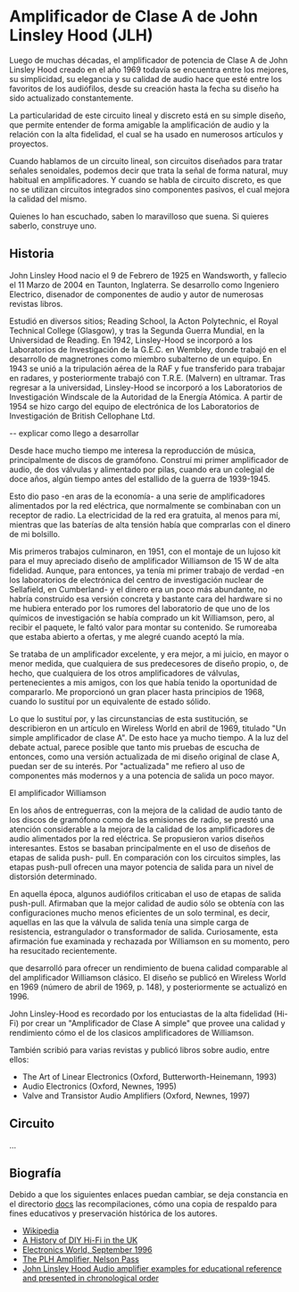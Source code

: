 # Amplificador de Clase A de John Linsley Hood (JLH)

Luego de muchas décadas, el amplificador de potencia de Clase A de John Linsley Hood creado en el año 1969 todavía se encuentra entre los mejores, su simplicidad, su elegancia y su calidad de audio hace que esté entre los favoritos de los audiófilos, desde su creación hasta la fecha su diseño ha sido actualizado constantemente.

La particularidad de este circuito lineal y discreto está en su simple diseño, que permite entender de forma amigable la amplificación de audio y la relación con la alta fidelidad, el cual se ha usado en numerosos artículos y proyectos.

Cuando hablamos de un circuito lineal, son circuitos diseñados para tratar señales senoidales, podemos decir que trata la señal de forma natural, muy habitual en amplificadores. Y cuando se habla de circuito discreto, es que no se utilizan circuitos integrados sino componentes pasivos, el cual mejora la calidad del mismo.

Quienes lo han escuchado, saben lo maravilloso que suena. Si quieres saberlo, construye uno.

## Historia

John Linsley Hood nacio el 9 de Febrero de 1925 en Wandsworth, y fallecio el 11 Marzo de 2004 en Taunton, Inglaterra. Se desarrollo como Ingeniero Electrico, disenador de componentes de audio y autor de numerosas revistas libros.

Estudió en diversos sitios; Reading School, la Acton Polytechnic, el Royal Technical College (Glasgow), y tras la Segunda Guerra Mundial, en la Universidad de Reading. En 1942, Linsley-Hood se incorporó a los Laboratorios de Investigación de la G.E.C. en Wembley, donde trabajó en el desarrollo de magnetrones como miembro subalterno de un equipo. En 1943 se unió a la tripulación aérea de la RAF y fue transferido para trabajar en radares, y posteriormente trabajó con T.R.E. (Malvern) en ultramar. Tras regresar a la universidad, Linsley-Hood se incorporó a los Laboratorios de Investigación Windscale de la Autoridad de la Energía Atómica. A partir de 1954 se hizo cargo del equipo de electrónica de los Laboratorios de Investigación de British Cellophane Ltd.

-- explicar como llego a desarrollar

Desde hace mucho tiempo me interesa la reproducción de música, principalmente de discos de gramófono. Construí mi primer amplificador de audio, de dos válvulas y alimentado por pilas, cuando era un colegial de doce años, algún tiempo antes del estallido de la guerra de 1939-1945.

Esto dio paso -en aras de la economía- a una serie de amplificadores alimentados por la red eléctrica, que normalmente se combinaban con un receptor de radio. La electricidad de la red era gratuita, al menos para mí, mientras que las baterías de alta tensión había que comprarlas con el dinero de mi bolsillo.

Mis primeros trabajos culminaron, en 1951, con el montaje de un lujoso kit para el muy apreciado diseño de amplificador Williamson de 15 W de alta fidelidad. Aunque, para entonces, ya tenía mi primer trabajo de verdad -en los laboratorios de electrónica del centro de investigación nuclear de Sellafield, en Cumberland- y el dinero era un poco más abundante, no habría construido esa versión concreta y bastante cara del hardware si no me hubiera enterado por los rumores del laboratorio de que uno de los químicos de investigación se había comprado un kit Williamson, pero, al recibir el paquete, le faltó valor para montar su contenido. Se rumoreaba que estaba abierto a ofertas, y me alegré cuando aceptó la mía.

Se trataba de un amplificador excelente, y era mejor, a mi juicio, en mayor o menor medida, que cualquiera de sus predecesores de diseño propio, o, de hecho, que cualquiera de los otros amplificadores de válvulas, pertenecientes a mis amigos, con los que había tenido la oportunidad de compararlo. Me proporcionó un gran placer hasta principios de 1968, cuando lo sustituí por un equivalente de estado sólido.

Lo que lo sustituí por, y las circunstancias de esta sustitución, se describieron en un artículo en Wireless World en abril de 1969, titulado "Un simple amplificador de clase A". De esto hace ya mucho tiempo. A la luz del debate actual, parece posible que tanto mis pruebas de escucha de entonces, como una versión actualizada de mi diseño original de clase A, puedan ser de su interés. Por "actualizada" me refiero al uso de componentes más modernos y a una potencia de salida un poco mayor.

El amplificador Williamson

En los años de entreguerras, con la mejora de la calidad de audio tanto de los discos de gramófono como de las emisiones de radio, se prestó una atención considerable a la mejora de la calidad de los amplificadores de audio alimentados por la red eléctrica. Se propusieron varios diseños interesantes. Estos se basaban principalmente en el uso de diseños de etapas de salida push- pull. En comparación con los circuitos simples, las etapas push-pull ofrecen una mayor potencia de salida para un nivel de distorsión determinado.

En aquella época, algunos audiófilos criticaban el uso de etapas de salida push-pull. Afirmaban que la mejor calidad de audio sólo se obtenía con las configuraciones mucho menos eficientes de un solo terminal, es decir, aquellas en las que la válvula de salida tenía una simple carga de resistencia, estrangulador o transformador de salida. Curiosamente, esta afirmación fue examinada y rechazada por Williamson en su momento, pero ha resucitado recientemente.


que desarrolló para ofrecer un rendimiento de buena calidad comparable al del amplificador Williamson clásico. El diseño se publicó en Wireless World en 1969 (número de abril de 1969, p. 148), y posteriormente se actualizó en 1996.

John Linsley-Hood es recordado por los entuciastas de la alta fidelidad (Hi-Fi) por crear un "Amplificador de Clase A simple" que provee una calidad y rendimiento cómo el de los clasicos amplificadores de Williamson.

También scribió para varias revistas y publicó libros sobre audio, entre ellos:

- The Art of Linear Electronics (Oxford, Butterworth-Heinemann, 1993)
- Audio Electronics (Oxford, Newnes, 1995)
- Valve and Transistor Audio Amplifiers (Oxford, Newnes, 1997)

## Circuito

...

## Biografía

Debido a que los siguientes enlaces puedan cambiar, se deja constancia en el directorio [docs](https://github.com/nstrappazzonc/jlh-class-a-amplifier/tree/main/docs) las recompilaciones, cómo una copia de respaldo para fines educativos y preservación histórica de los autores.

- [Wikipedia](https://en.wikipedia.org/wiki/John_Linsley_Hood)
- [A History of DIY Hi-Fi in the UK](http://ukhhsoc.torrens.org/other/Papers/David_Lord_June_2017/History_of_DIY_HiFi_in_UK.html)
- [Electronics World, September 1996](https://sound-au.com/tcaas/jlh1996.pdf)
- [The PLH Amplifier, Nelson Pass](https://www.passdiy.com/project/amplifiers/the-plh-amplifier)
- [John Linsley Hood Audio amplifier examples for educational reference and presented in chronological order](https://startfetch.com/jlh/)

